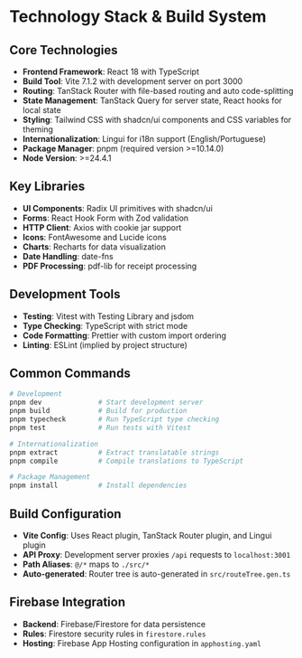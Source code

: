 # Technology Stack & Build System

## Core Technologies

- **Frontend Framework**: React 18 with TypeScript
- **Build Tool**: Vite 7.1.2 with development server on port 3000
- **Routing**: TanStack Router with file-based routing and auto code-splitting
- **State Management**: TanStack Query for server state, React hooks for local state
- **Styling**: Tailwind CSS with shadcn/ui components and CSS variables for theming
- **Internationalization**: Lingui for i18n support (English/Portuguese)
- **Package Manager**: pnpm (required version >=10.14.0)
- **Node Version**: >=24.4.1

## Key Libraries

- **UI Components**: Radix UI primitives with shadcn/ui
- **Forms**: React Hook Form with Zod validation
- **HTTP Client**: Axios with cookie jar support
- **Icons**: FontAwesome and Lucide icons
- **Charts**: Recharts for data visualization
- **Date Handling**: date-fns
- **PDF Processing**: pdf-lib for receipt processing

## Development Tools

- **Testing**: Vitest with Testing Library and jsdom
- **Type Checking**: TypeScript with strict mode
- **Code Formatting**: Prettier with custom import ordering
- **Linting**: ESLint (implied by project structure)

## Common Commands

```bash
# Development
pnpm dev              # Start development server
pnpm build            # Build for production
pnpm typecheck        # Run TypeScript type checking
pnpm test             # Run tests with Vitest

# Internationalization
pnpm extract          # Extract translatable strings
pnpm compile          # Compile translations to TypeScript

# Package Management
pnpm install          # Install dependencies
```

## Build Configuration

- **Vite Config**: Uses React plugin, TanStack Router plugin, and Lingui plugin
- **API Proxy**: Development server proxies `/api` requests to `localhost:3001`
- **Path Aliases**: `@/*` maps to `./src/*`
- **Auto-generated**: Router tree is auto-generated in `src/routeTree.gen.ts`

## Firebase Integration

- **Backend**: Firebase/Firestore for data persistence
- **Rules**: Firestore security rules in `firestore.rules`
- **Hosting**: Firebase App Hosting configuration in `apphosting.yaml`